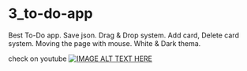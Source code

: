 # 3_to-do-app
Best To-Do app. Save json. Drag &amp; Drop system. Add card, Delete card system. Moving the page with mouse. White &amp; Dark thema. 

check on youtube
[![IMAGE ALT TEXT HERE](https://img.youtube.com/vi/BRO9jefxDfI/0.jpg)](https://www.youtube.com/watch?v=BRO9jefxDfI)
